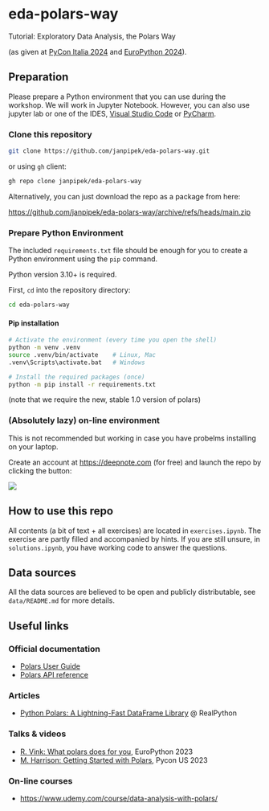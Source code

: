 # eda-polars-way

Tutorial: Exploratory Data Analysis, the Polars Way

(as given at [PyCon Italia 2024](https://2024.pycon.it/) and [EuroPython 2024](https://ep2024.europython.eu/)).

## Preparation

Please prepare a Python environment that you can use during the workshop.
We will work in Jupyter Notebook. However, you can also use jupyter lab or one of the IDES,
[Visual Studio Code](https://code.visualstudio.com) or [PyCharm](https://www.jetbrains.com/pycharm/).

### Clone this repository

```bash
git clone https://github.com/janpipek/eda-polars-way.git
```

or using `gh` client:

```bash
gh repo clone janpipek/eda-polars-way
```

Alternatively, you can just download the repo as a package from here:

https://github.com/janpipek/eda-polars-way/archive/refs/heads/main.zip

### Prepare Python Environment

The included `requirements.txt` file should be enough for you to create a Python environment
using the `pip` command.

Python version 3.10+ is required.

First, `cd` into the repository directory:

```bash
cd eda-polars-way
```

#### Pip installation

```bash
# Activate the environment (every time you open the shell)
python -m venv .venv
source .venv/bin/activate    # Linux, Mac
.venv\Scripts\activate.bat   # Windows

# Install the required packages (once)
python -m pip install -r requirements.txt
```

(note that we require the new, stable 1.0 version of polars)

### (Absolutely lazy) on-line environment

This is not recommended but working in case you have probelms installing on your laptop.

Create an account at https://deepnote.com (for free) and launch the repo by clicking the button:

[<img src="https://deepnote.com/buttons/launch-in-deepnote-small.svg">](https://deepnote.com/launch?url=https%3A%2F%2Fgithub.com%2Fjanpipek%2Feda-polars-way)


## How to use this repo

All contents (a bit of text + all exercises) are located in `exercises.ipynb`. The exercise are partly filled and accompanied by hints. If you are still unsure, in `solutions.ipynb`, you have working code to answer the questions.

## Data sources

All the data sources are believed to be open and publicly distributable, 
see `data/README.md` for more details.

## Useful links

### Official documentation

- [Polars User Guide](https://docs.pola.rs/)
- [Polars API reference](https://docs.pola.rs/py-polars/html/reference/index.html)

### Articles

- [Python Polars: A Lightning-Fast DataFrame Library](https://realpython.com/polars-python/) @ RealPython

### Talks & videos

- [R. Vink: What polars does for you](https://www.youtube.com/watch?v=UwRlFtSd_-8), EuroPython 2023
- [M. Harrison: Getting Started with Polars](https://www.youtube.com/watch?v=CJ0f45evuME), Pycon US 2023

### On-line courses

- https://www.udemy.com/course/data-analysis-with-polars/
